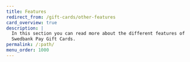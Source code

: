 ```yaml
---
title: Features
redirect_from: /gift-cards/other-features
card_overview: true
description: |
  In this section you can read more about the different features of
  Swedbank Pay Gift Cards.
permalink: /:path/
menu_order: 1000
---
```

